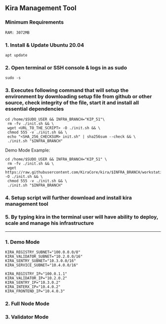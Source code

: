 ## Kira Management Tool

### Minimum Requirements

```
RAM: 3072MB
```

### 1. Install & Update Ubuntu 20.04

```
apt update
```

### 2. Open terminal or SSH console & logs in as sudo

```
sudo -s
```

### 3. Executes following command that will setup the environment by downloading setup file from github or other source, check integrity of the file, start it and install all essential dependencies

```
cd /home/$SUDO_USER && INFRA_BRANCH="KIP_51"\
 rm -fv ./init.sh && \
 wget <URL_TO_THE_SCRIPT> -O ./init.sh && \
 chmod 555 -v ./init.sh && \
 echo "<SHA_256_CHECKSUM> init.sh" | sha256sum --check && \
 ./init.sh "$INFRA_BRANCH"
```

Demo Mode Example:

```
cd /home/$SUDO_USER && INFRA_BRANCH="KIP_51" \
 rm -fv ./init.sh && \
 wget https://raw.githubusercontent.com/KiraCore/kira/$INFRA_BRANCH/workstation/init.sh -O ./init.sh && \
 chmod 555 -v ./init.sh && \
 ./init.sh "$INFRA_BRANCH"
```

### 4. Setup script will further download and install kira management tool

### 5. By typing kira in the terminal user will have ability to deploy, scale and manage his infrastructure

---

### 1. Demo Mode

```
KIRA_REGISTRY_SUBNET="100.0.0.0/8"
KIRA_VALIDATOR_SUBNET="10.2.0.0/16"
KIRA_SENTRY_SUBNET="10.3.0.0/16"
KIRA_SERVICE_SUBNET="10.4.0.0/16"
```

```
KIRA_REGISTRY_IP="100.0.1.1"
KIRA_VALIDATOR_IP="10.2.0.2"
KIRA_SENTRY_IP="10.3.0.2"
KIRA_INTERX_IP="10.4.0.2"
KIRA_FRONTEND_IP="10.4.0.3"
```

### 2. Full Node Mode

### 3. Validator Mode
